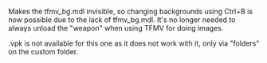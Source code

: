 Makes the tfmv_bg.mdl invisible, so changing backgrounds using Ctrl+B is now possible due to the lack of tfmv_bg.mdl. It's no longer needed to always unload the "weapon" when using TFMV for doing images.

.vpk is not available for this one as it does not work with it, only via "folders" on the custom folder.